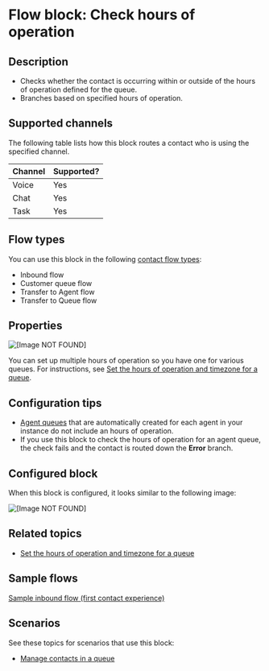 # Flow block: Check hours of operation<a name="check-hours-of-operation"></a>

## Description<a name="check-hours-of-operation-description"></a>
+ Checks whether the contact is occurring within or outside of the hours of operation defined for the queue\.
+ Branches based on specified hours of operation\.

## Supported channels<a name="check-hours-of-operation-channels"></a>

The following table lists how this block routes a contact who is using the specified channel\. 


| Channel | Supported? | 
| --- | --- | 
| Voice | Yes | 
| Chat | Yes | 
| Task | Yes | 

## Flow types<a name="check-hours-of-operation-types"></a>

You can use this block in the following [contact flow types](create-contact-flow.md#contact-flow-types):
+ Inbound flow
+ Customer queue flow
+ Transfer to Agent flow
+ Transfer to Queue flow

## Properties<a name="check-hours-of-operation-properties"></a>

![\[Image NOT FOUND\]](http://docs.aws.amazon.com/connect/latest/adminguide/images/check-hours-of-operation-properties.png)

You can set up multiple hours of operation so you have one for various queues\. For instructions, see [Set the hours of operation and timezone for a queue](set-hours-operation.md)\. 

## Configuration tips<a name="check-hours-of-operation-configuration"></a>
+ [Agent queues](concepts-queues-standard-and-agent.md) that are automatically created for each agent in your instance do not include an hours of operation\. 
+ If you use this block to check the hours of operation for an agent queue, the check fails and the contact is routed down the **Error** branch\.

## Configured block<a name="check-hours-of-operation-configured"></a>

When this block is configured, it looks similar to the following image:

![\[Image NOT FOUND\]](http://docs.aws.amazon.com/connect/latest/adminguide/images/check-hours-of-operation-configured.png)

## Related topics<a name="check-hours-of-operation-related"></a>
+ [Set the hours of operation and timezone for a queue](set-hours-operation.md)

## Sample flows<a name="check-hours-of-operation-samples"></a>

[Sample inbound flow \(first contact experience\)](sample-inbound-flow.md)

## Scenarios<a name="check-hours-of-operation-scenarios"></a>

See these topics for scenarios that use this block:
+ [Manage contacts in a queue](queue-to-queue-transfer.md)